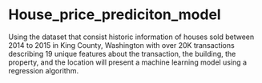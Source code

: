 # House_price_prediciton_model
Using the dataset that consist historic information of houses sold between 2014 to 2015 in King County, Washington with over 20K transactions describing 19 unique features about the transaction, the building, the property, and the location will present a machine learning model using a regression algorithm. 
